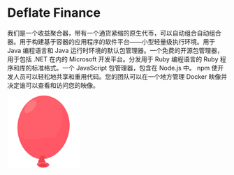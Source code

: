 # Deflate Finance

我们是一个收益聚合器，带有一个通货紧缩的原生代币，可以自动组合自动组合器。用于构建基于容器的应用程序的软件平台——小型轻量级执行环境。用于 Java 编程语言和 Java 运行时环境的默认包管理器。一个免费的开源包管理器，用于包括 .NET 在内的 Microsoft 开发平台。分发用于 Ruby 编程语言的 Ruby 程序和库的标准格式。一个 JavaScript 包管理器，包含在 Node.js 中。 npm 使开发人员可以轻松地共享和重用代码。您的团队可以在一个地方管理 Docker 映像并决定谁可以查看和访问您的映像。

![deflate-finance](deflate-finance.png)
